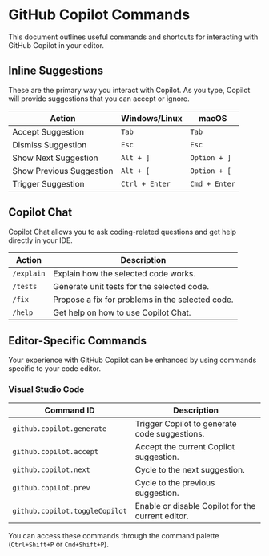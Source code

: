 # GitHub Copilot Commands

This document outlines useful commands and shortcuts for interacting with GitHub Copilot in your editor.

## Inline Suggestions

These are the primary way you interact with Copilot. As you type, Copilot will provide suggestions that you can accept or ignore.

| Action                      | Windows/Linux         | macOS                 |
| --------------------------- | --------------------- | --------------------- |
| Accept Suggestion           | `Tab`                 | `Tab`                 |
| Dismiss Suggestion          | `Esc`                 | `Esc`                 |
| Show Next Suggestion        | `Alt + ]`             | `Option + ]`          |
| Show Previous Suggestion    | `Alt + [`             | `Option + [`          |
| Trigger Suggestion          | `Ctrl + Enter`        | `Cmd + Enter`         |

## Copilot Chat

Copilot Chat allows you to ask coding-related questions and get help directly in your IDE.

| Action                      | Description                                     |
| --------------------------- | ----------------------------------------------- |
| `/explain`                  | Explain how the selected code works.            |
| `/tests`                    | Generate unit tests for the selected code.      |
| `/fix`                      | Propose a fix for problems in the selected code.|
| `/help`                     | Get help on how to use Copilot Chat.            |

## Editor-Specific Commands

Your experience with GitHub Copilot can be enhanced by using commands specific to your code editor.

### Visual Studio Code

| Command ID                          | Description                                       |
| ----------------------------------- | ------------------------------------------------- |
| `github.copilot.generate`           | Trigger Copilot to generate code suggestions.     |
| `github.copilot.accept`             | Accept the current Copilot suggestion.            |
| `github.copilot.next`               | Cycle to the next suggestion.                     |
| `github.copilot.prev`               | Cycle to the previous suggestion.                 |
| `github.copilot.toggleCopilot`      | Enable or disable Copilot for the current editor. |

You can access these commands through the command palette (`Ctrl+Shift+P` or `Cmd+Shift+P`).
